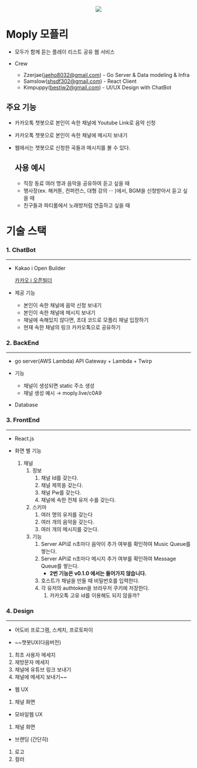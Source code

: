 <div align="center">
  <img src="https://www.notion.so/image/https%3A%2F%2Fs3-us-west-2.amazonaws.com%2Fsecure.notion-static.com%2Fd375c00a-e717-4701-a303-f2c0d4709f96%2F_2019-12-29_17.06.04.png?table=block&id=ff4b2ed9-f498-4c01-88fc-86bb80f234e1&width=2910&cache=v2" />
</div>

# Moply 모플리

- 모두가 함께 듣는 플레이 리스트 공유 웹 서비스

- Crew
    - Zzerjae(jaeho8032@gmail.com) - Go Server & Data modeling & Infra
    - Samslow(shsdf302@gmail.com) - React Client
    - Kimpuppy(bestjw2@gmail.com) - UI/UX Design with ChatBot

## 주요 기능

- 카카오톡 챗봇으로 본인이 속한 채널에 Youtube Link로 음악 신청
- 카카오톡 챗봇으로 본인이 속한 채널에 메시지 보내기
- 웹에서는 챗봇으로 신청한 곡들과 메시지를 볼 수 있다.

    ## 사용 예시

    - 직장 동료 여러 명과 음악을 공유하여 듣고 싶을 때
    - 행사장(ex. 해커톤, 컨퍼런스, 대형 강의 ··· )에서,
    BGM을 신청받아서 듣고 싶을 때
    - 친구들과 파티룸에서 노래방처럼 연출하고 싶을 때
# 기술 스택

### 1. ChatBot

---

- Kakao i Open Builder

    [카카오 i 오픈빌더](https://i.kakao.com/login)

- 제공 기능
    - 본인이 속한 채널에 음악 신청 보내기
    - 본인이 속한 채널에 메시지 보내기
    - 채널에 속해있지 않다면, 초대 코드로 모플리 채널 입장하기
    - 현재 속한 채널의 링크 카카오톡으로 공유하기

### 2. BackEnd

---

- go server(AWS Lambda)
API Gateway + Lambda + Twirp
- 기능
    - 채널이 생성되면 static 주소 생성
    - 채널 생성 예시 → moply.live/c0A9

- Database

### 3. FrontEnd

---

- React.js

- 화면 별 기능
    1. 채널
        1. 정보
            1. 채널 Id를 갖는다.
            2. 채널 제목을 갖는다.
            3. 채널 Pw를 갖는다.
            4. 채널에 속한 전체 유저 수를 갖는다.
        2. 스키마
            1. 여러 명의 유저를 갖는다
            2. 여러 개의 음악을 갖는다.
            3. 여러 개의 메시지를 갖는다.
        3. 기능
            1. Server API로 n초마다 음악이 추가 여부를 확인하여 Music Queue를 쌓는다.
            2. Server API로 n초마다 메시지 추가 여부를 확인하여 Message Queue를 쌓는다.
                - **2번 기능은 v0.1.0 에서는 들어가지 않습니다.**
            3. 호스트가 채널을 만들 때 비밀번호를 입력한다.
            4. 각 유저의 authtoken을 브라우저 쿠키에 저장한다.
                1. 카카오톡 고유 id를 이용해도 되지 않을까?

### 4. Design

---

- 어도비 프로그램, 스케치, 프로토파이

- ~~챗봇UX(다음버전)
1. 최초 사용자 메세지
2. 재방문자 메세지
3. 채널에 유튜브 링크 보내기
4. 채널에 메세지 보내기~~
- 웹 UX
1. 채널 화면
- 모바일웹 UX
1. 채널 화면
- 브랜딩 (간단히)
1. 로고
2. 컬러
